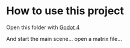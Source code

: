 # How to use this project

Open this folder with [Godot 4](https://godotengine.org/article/dev-snapshot-godot-4-0-beta-7#downloads)

And start the main scene... open a matrix file...